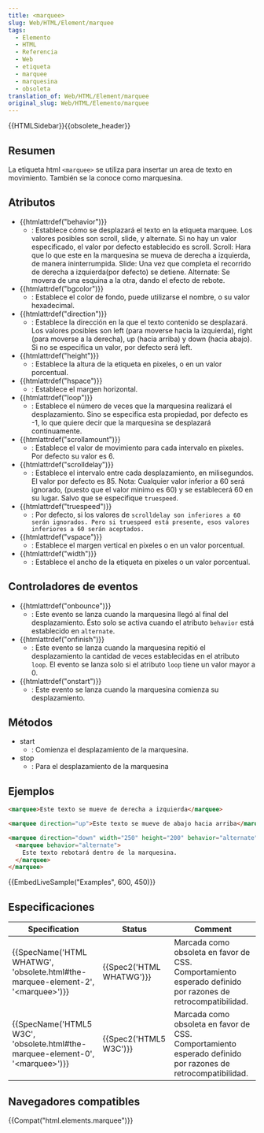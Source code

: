 ```yaml
---
title: <marquee>
slug: Web/HTML/Element/marquee
tags:
  - Elemento
  - HTML
  - Referencia
  - Web
  - etiqueta
  - marquee
  - marquesina
  - obsoleta
translation_of: Web/HTML/Element/marquee
original_slug: Web/HTML/Elemento/marquee
---
```

{{HTMLSidebar}}{{obsolete_header}}

## Resumen

La etiqueta html `<marquee>` se utiliza para insertar un area de texto en movimiento. También se la conoce como marquesina.

## Atributos

- {{htmlattrdef("behavior")}}
  - : Establece cómo se desplazará el texto en la etiqueta marquee. Los valores posibles son scroll, slide, y alternate. Si no hay un valor especificado, el valor por defecto establecido es scroll.
    Scroll: Hara que lo que este en la marquesina se mueva de derecha a izquierda, de manera ininterrumpida.
    Slide: Una vez que completa el recorrido de derecha a izquierda(por defecto) se detiene.
    Alternate: Se movera de una esquina a la otra, dando el efecto de rebote.
- {{htmlattrdef("bgcolor")}}
  - : Establece el color de fondo, puede utilizarse el nombre, o su valor hexadecimal.
- {{htmlattrdef("direction")}}
  - : Establece la dirección en la que el texto contenido se desplazará. Los valores posibles son left (para moverse hacia la izquierda), right (para moverse a la derecha), up (hacia arriba) y down (hacia abajo). Si no se especifica un valor, por defecto será left.
- {{htmlattrdef("height")}}
  - : Establece la altura de la etiqueta en pixeles, o en un valor porcentual.
- {{htmlattrdef("hspace")}}
  - : Establece el margen horizontal.
- {{htmlattrdef("loop")}}
  - : Establece el número de veces que la marquesina realizará el desplazamiento. Sino se especifica esta propiedad, por defecto es -1, lo que quiere decir que la marquesina se desplazará continuamente.
- {{htmlattrdef("scrollamount")}}
  - : Establece el valor de movimiento para cada intervalo en pixeles. Por defecto su valor es 6.
- {{htmlattrdef("scrolldelay")}}
  - : Establece el intervalo entre cada desplazamiento, en milisegundos. El valor por defecto es 85. Nota: Cualquier valor inferior a 60 será ignorado, (puesto que el valor minimo es 60) y se establecerá 60 en su lugar. Salvo que se especifique `truespeed`.
- {{htmlattrdef("truespeed")}}
  - : Por defecto, si los valores de `scrolldelay son inferiores a 60 serán ignorados. Pero si truespeed está presente, esos valores inferiores a 60 serán aceptados.`
- {{htmlattrdef("vspace")}}
  - : Establece el margen vertical en pixeles o en un valor porcentual.
- {{htmlattrdef("width")}}
  - : Establece el ancho de la etiqueta en pixeles o un valor porcentual.

## Controladores de eventos

- {{htmlattrdef("onbounce")}}
  - : Este evento se lanza cuando la marquesina llegó al final del desplazamiento. Ésto solo se activa cuando el atributo `behavior` está establecido en `alternate`.
- {{htmlattrdef("onfinish")}}
  - : Este evento se lanza cuando la marquesina repitió el desplazamiento la cantidad de veces establecidas en el atributo `loop`. El evento se lanza solo si el atributo `loop` tiene un valor mayor a 0.
- {{htmlattrdef("onstart")}}
  - : Este evento se lanza cuando la marquesina comienza su desplazamiento.

## Métodos

- start
  - : Comienza el desplazamiento de la marquesina.
- stop
  - : Para el desplazamiento de la marquesina

## Ejemplos

```html
<marquee>Este texto se mueve de derecha a izquierda</marquee>

<marquee direction="up">Este texto se mueve de abajo hacia arriba</marquee>

<marquee direction="down" width="250" height="200" behavior="alternate" style="border:solid">
  <marquee behavior="alternate">
    Este texto rebotará dentro de la marquesina.
  </marquee>
</marquee>
```

{{EmbedLiveSample("Examples", 600, 450)}}

## Especificaciones

| Specification                                                                                                    | Status                           | Comment                                                                                                     |
| ---------------------------------------------------------------------------------------------------------------- | -------------------------------- | ----------------------------------------------------------------------------------------------------------- |
| {{SpecName('HTML WHATWG', 'obsolete.html#the-marquee-element-2', '&lt;marquee&gt;')}} | {{Spec2('HTML WHATWG')}} | Marcada como obsoleta en favor de CSS. Comportamiento esperado definido por razones de retrocompatibilidad. |
| {{SpecName('HTML5 W3C', 'obsolete.html#the-marquee-element-0', '&lt;marquee&gt;')}} | {{Spec2('HTML5 W3C')}}     | Marcada como obsoleta en favor de CSS. Comportamiento esperado definido por razones de retrocompatibilidad. |

## Navegadores compatibles

{{Compat("html.elements.marquee")}}
